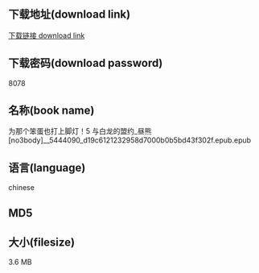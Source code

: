 ## 下载地址(download link)
[下载链接 download link](https://tutu365.netlify.app/?s=%E4%B8%BA%E9%82%A3%E4%B8%AA%E7%AC%A8%E8%9B%8B%E4%B9%9F%E6%89%93%E4%B8%8A%E8%84%9A%E7%81%AF%EF%BC%815+%E4%B8%8E%E7%99%BD%E9%BE%99%E7%9A%84%E7%9B%9F%E7%BA%A6_%E6%98%BC%E7%86%8A+%5Bno3body%5D__5444090_d19c6121232958d7000b0b5bd43f302f.epub)

## 下载密码(download password)
8078

## 名称(book name)
为那个笨蛋也打上脚灯！5 与白龙的盟约_昼熊 [no3body]__5444090_d19c6121232958d7000b0b5bd43f302f.epub.epub

## 语言(language)
chinese

## MD5


## 大小(filesize)
3.6 MB
